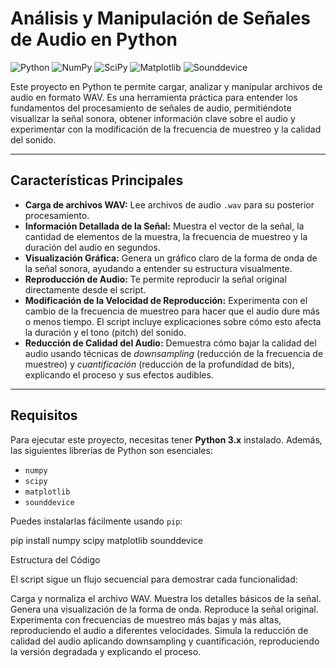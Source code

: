 # Análisis y Manipulación de Señales de Audio en Python

![Python](https://img.shields.io/badge/Python-3.x-blue.svg)
![NumPy](https://img.shields.io/badge/NumPy-FF0080?logo=numpy&logoColor=white&labelColor=1a0c24)
![SciPy](https://img.shields.io/badge/SciPy-E60000?logo=scipy&logoColor=white&labelColor=2a0404)
![Matplotlib](https://img.shields.io/badge/Matplotlib-green.svg)
![Sounddevice](https://img.shields.io/badge/Sounddevice-50C878?logo=python&logoColor=white&labelColor=2a0404)

Este proyecto en Python te permite cargar, analizar y manipular archivos de audio en formato WAV. Es una herramienta práctica para entender los fundamentos del procesamiento de señales de audio, permitiéndote visualizar la señal sonora, obtener información clave sobre el audio y experimentar con la modificación de la frecuencia de muestreo y la calidad del sonido.

---

## Características Principales

* **Carga de archivos WAV:** Lee archivos de audio `.wav` para su posterior procesamiento.
* **Información Detallada de la Señal:** Muestra el vector de la señal, la cantidad de elementos de la muestra, la frecuencia de muestreo y la duración del audio en segundos.
* **Visualización Gráfica:** Genera un gráfico claro de la forma de onda de la señal sonora, ayudando a entender su estructura visualmente.
* **Reproducción de Audio:** Te permite reproducir la señal original directamente desde el script.
* **Modificación de la Velocidad de Reproducción:** Experimenta con el cambio de la frecuencia de muestreo para hacer que el audio dure más o menos tiempo. El script incluye explicaciones sobre cómo esto afecta la duración y el tono (pitch) del sonido.
* **Reducción de Calidad del Audio:** Demuestra cómo bajar la calidad del audio usando técnicas de *downsampling* (reducción de la frecuencia de muestreo) y *cuantificación* (reducción de la profundidad de bits), explicando el proceso y sus efectos audibles.

---

## Requisitos

Para ejecutar este proyecto, necesitas tener **Python 3.x** instalado. Además, las siguientes librerías de Python son esenciales:

* `numpy`
* `scipy`
* `matplotlib`
* `sounddevice`

Puedes instalarlas fácilmente usando `pip`:

pip install numpy scipy matplotlib sounddevice

Estructura del Código

El script sigue un flujo secuencial para demostrar cada funcionalidad:

Carga y normaliza el archivo WAV.
Muestra los detalles básicos de la señal.
Genera una visualización de la forma de onda.
Reproduce la señal original.
Experimenta con frecuencias de muestreo más bajas y más altas, reproduciendo el audio a diferentes velocidades.
Simula la reducción de calidad del audio aplicando downsampling y cuantificación, reproduciendo la versión degradada y explicando el proceso.
